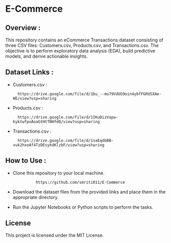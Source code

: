 # E-Commerce

## Overview :

This repository contains an eCommerce Transactions dataset consisting of three CSV files: Customers.csv, Products.csv, and Transactions.csv. The objective is to perform exploratory data analysis (EDA), build predictive models, and derive actionable insights.

## Dataset Links :

- Customers.csv :

        https://drive.google.com/file/d/1bu_--mo79VdUG9oin4ybfFGRUSXAe-WE/view?usp=sharing

- Products.csv : 

        https://drive.google.com/file/d/1IKuDizVapw-hyktwfpoAoaGtHtTNHfd0/view?usp=sharing

- Transactions.csv :

        https://drive.google.com/file/d/1saEqdbBB-vuk2hxoAf4TzDEsykdKlzbF/view?usp=sharing

## How to Use :

* Clone this repository to your local machine.

                https://github.com/smriti011/E-Commerce

* Download the dataset files from the provided links and place them in the appropriate directory.
* Run the Jupyter Notebooks or Python scripts to perform the tasks.

## License

This project is licensed under the MIT License.
